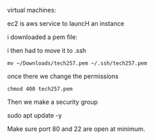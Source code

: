 virtual machines:


ec2 is aws service to launcH an instance


i downloaded a pem file:

i then had to move it to .ssh
``` 
mv ~/Downloads/tech257.pem ~/.ssh/tech257.pem
 ``` 

once there we change the permissions
``` 
chmod 400 tech257.pem
``` 

Then we make a security group



sudo apt update -y

Make sure port 80 and 22 are open at minimum.






